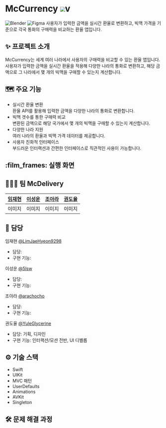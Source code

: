 # McCurrency  <img src="https://img.shields.io/badge/Xcode-007ACC?style=for-the-badge&logo=Xcode&logoColor=white"><img src="">v
![Blender](https://img.shields.io/badge/blender-%23F5792A.svg?style=for-the-badge&logo=blender&logoColor=white)
![Figma](https://img.shields.io/badge/figma-%23F24E1E.svg?style=for-the-badge&logo=figma&logoColor=white)
사용자가 입력한 금액을 실시간 환율로 변환하고, 빅맥 가격을 기준으로 각국 통화의 구매력을 비교하는 환율 앱입니다.

## :sparkles: 프로젝트 소개
McCurrency는 세계 여러 나라에서 사용자의 구매력을 비교할 수 있는 환율 앱입니다. 사용자가 입력한 금액을 실시간 환율을 적용해 다양한 나라의 통화로 변환하고, 해당 금액으로 그 나라에서 몇 개의 빅맥을 구매할 수 있는지 계산합니다.

## :world_map: 주요 기능
- 실시간 환율 변환 <br>환율 API를 활용해 입력한 금액을 다양한 나라의 통화로 변환합니다.
- 빅맥 갯수를 통한 구매력 비교 <br>변환된 금액으로 해당 국가에서 몇 개의 빅맥을 구매할 수 있는지 계산합니다.
- 다양한 나라 지원 <br>여러 나라의 환율과 빅맥 가격 데이터를 제공합니다.
- 사용자 친화적 인터페이스 <br>부드러운 인터랙션과 간편한 인터페이스로 직관적인 사용이 가능합니다.

## :film_frames: 실행 화면

## :people_holding_hands: 팀 McDelivery
| [임재현](https://github.com/LimJaeHyeon9298) | [이성운](https://github.com/5lsw) | [조아라](https://github.com/arachocho) | [권도율](https://github.com/YuleGlycerine) |
|---|---|---|---|
| 이미지  | 이미지 | 이미지 | 이미지 |

## :microscope: 담당
임재현 [@LimJaeHyeon9298](https://github.com/LimJaeHyeon9298)
* 담당:
* 구현 기능:

이성운 [@5lsw](https://github.com/5lsw)
* 담당:
* 구현 기능:

조아라 [@arachocho](https://github.com/arachocho)
* 담당:
* 구현 기능:

권도율 [@YuleGlycerine](https://github.com/YuleGlycerine)
* 담당: 기획, 디자인
* 구현 기능: 인터랙션/모션 전반, UI 디벨롭

## :gear: 기술 스택
- Swift
- UIKit
- MVC 패턴 
- UserDefaults
- Animations
- AVKit 
- Singleton 

## :hammer_and_wrench: 문제 해결 과정
